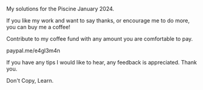 My solutions for the Piscine January 2024.

If you like my work and want to say thanks, or encourage me to do more, you can buy me a coffee!

Contribute to my coffee fund with any amount you are comfortable to pay.

paypal.me/e4gl3m4n

If you have any tips I would like to hear, any feedback is appreciated. Thank you.

Don't Copy, Learn.
